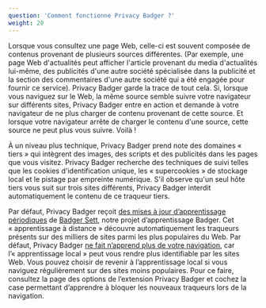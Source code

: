 ```yaml
---
question: 'Comment fonctionne Privacy Badger ?'
weight: 20
---
```


Lorsque vous consultez une page Web, celle-ci est souvent composée de contenus provenant de plusieurs sources différentes. (Par exemple, une page Web d'actualités peut afficher l'article provenant du media d'actualités lui-même, des publicités d'une autre société spécialisée dans la publicité et la section des commentaires d'une autre société qui a été engagée pour fournir ce service). Privacy Badger garde la trace de tout cela. Si, lorsque vous naviguez sur le Web, la même source semble suivre votre navigateur sur différents sites, Privacy Badger entre en action et demande à votre navigateur de ne plus charger de contenu provenant de cette source. Et lorsque votre navigateur arrête de charger le contenu d'une source, cette source ne peut plus vous suivre. Voilà !

À un niveau plus technique, Privacy Badger prend note des domaines « tiers » qui intègrent des images, des scripts et des publicités dans les pages que vous visitez. Privacy Badger recherche des techniques de suivi telles que les cookies d'identification unique, les « supercookies » de stockage local et le pistage par empreinte numérique. S'il observe qu'un seul hôte tiers vous suit sur trois sites différents, Privacy Badger interdit automatiquement le contenu de ce traqueur tiers.

Par défaut, Privacy Badger reçoit [des mises à jour d’apprentissage périodiques](https://www.eff.org/deeplinks/2023/10/privacy-badger-learns-block-ever-more-trackers) de [Badger Sett](https://github.com/EFForg/badger-sett), notre projet d’apprentissage Badger. Cet « apprentissage à distance » découvre automatiquement les traqueurs présents sur des milliers de sites parmi les plus populaires du Web. Par défaut, Privacy Badger [ne fait n’apprend plus de votre navigation](https://www.eff.org/deeplinks/2020/10/privacy-badger-changing-protect-you-better), car l’« apprentissage local » peut vous rendre plus identifiable par les sites Web. Vous pouvez choisir de revenir à l’apprentissage local si vous naviguez régulièrement sur des sites moins populaires. Pour ce faire, consultez la page des options de l’extension Privacy Badger et cochez la case permettant d’apprendre à bloquer les nouveaux traqueurs lors de la navigation.
